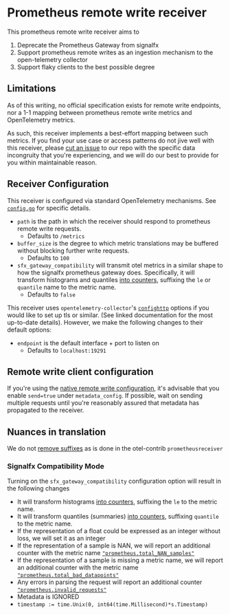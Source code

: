 # Prometheus remote write receiver

This prometheus remote write receiver aims to 
1. Deprecate the Prometheus Gateway from signalfx
2. Support prometheus remote writes as an ingestion mechanism to the open-telemetry collector
3. Support flaky clients to the best possible degree

## Limitations
As of this writing, no official specification exists for remote write endpoints, nor a 1-1 mapping between prometheus remote write metrics and OpenTelemetry metrics.

As such, this receiver implements a best-effort mapping between such metrics.  If you find your use case or access patterns do not jive well with this receiver, please [cut an issue](https://github.com/signalfx/splunk-otel-collector/issues/new) to our repo with the specific data incongruity that you're experiencing, and we will do our best to provide for you within maintainable reason.

## Receiver Configuration
This receiver is configured via standard OpenTelemetry mechanisms.  See [`config.go`](./config.go) for specific details.

* `path` is the path in which the receiver should respond to prometheus remote write requests.
  * Defaults to `/metrics`
* `buffer_size` is the degree to which metric translations may be buffered without blocking further write requests.
  * Defaults to `100`
* `sfx_gateway_compatibility` will transmit otel metrics in a similar shape to how the signalfx prometheus gateway does.  Specifically, it will transform histograms and quantiles [into counters](https://github.com/signalfx/gateway/blob/main/protocol/prometheus/prometheuslistener.go#L98), suffixing the `le` or `quantile` name to the metric name.
  * Defaults to `false`

This receiver uses `opentelemetry-collector`'s [`confighttp`](https://github.com/open-telemetry/opentelemetry-collector/blob/main/config/confighttp/confighttp.go#L206) options if you would like to set up tls or similar.  (See linked documentation for the most up-to-date details).
However, we make the following changes to their default options:
* `endpoint` is the default interface + port to listen on
  * Defaults to `localhost:19291`

## Remote write client configuration
If you're using the [native remote write configuration](https://prometheus.io/docs/prometheus/latest/configuration/configuration/#remote_write), it's advisable that you enable `send=true` under `metadata_config`.
If possible, wait on sending multiple requests until you're reasonably assured that metadata has propagated to the receiver.

## Nuances in translation
We do not [remove suffixes](https://github.com/open-telemetry/opentelemetry-collector-contrib/blob/6658646e7705b74f13031c777fcd8dd1cd64c850/receiver/prometheusreceiver/internal/metricfamily.go#L316) as is done in the otel-contrib `prometheusreceiver`

### Signalfx Compatibility Mode
Turning on the `sfx_gateway_compatibility` configuration option will result in the following changes
- It will transform histograms [into counters](https://github.com/signalfx/gateway/blob/main/protocol/prometheus/prometheuslistener.go#L98), suffixing the `le` to the metric name.
- It will transform quantiles (summaries) [into counters](https://github.com/signalfx/gateway/blob/main/protocol/prometheus/prometheuslistener.go#L98), suffixing `quantile` to the metric name.
- If the representation of a float could be expressed as an integer without loss, we will set it as an integer
- If the representation of a sample is NAN, we will report an additional counter with the metric name [`"prometheus.total_NAN_samples"`](https://github.com/signalfx/gateway/blob/main/protocol/prometheus/prometheuslistener.go#LL190C24-L190C53)
- If the representation of a sample is missing a metric name, we will report an additional counter with the metric name [`"prometheus.total_bad_datapoints"`](https://github.com/signalfx/gateway/blob/main/protocol/prometheus/prometheuslistener.go#LL191C24-L191C24)
- Any errors in parsing the request will report an additional counter [`"prometheus.invalid_requests"`](https://github.com/signalfx/gateway/blob/main/protocol/prometheus/prometheuslistener.go#LL189C80-L189C91)
- Metadata is IGNORED
- `timestamp := time.Unix(0, int64(time.Millisecond)*s.Timestamp)`